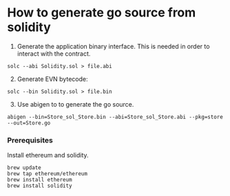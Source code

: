 # How to generate go source from solidity 
1. Generate the application binary interface. This is needed in 
order to interact with the contract.
```
solc --abi Solidity.sol > file.abi
```
2. Generate EVN bytecode:
```
solc --bin Solidity.sol > file.bin
```
3. Use abigen to to generate the go source.
```
abigen --bin=Store_sol_Store.bin --abi=Store_sol_Store.abi --pkg=store --out=Store.go
```

### Prerequisites
Install ethereum and solidity.

```
brew update
brew tap ethereum/ethereum
brew install ethereum
brew install solidity
```